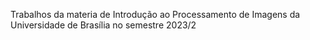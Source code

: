 Trabalhos da materia de Introdução ao Processamento de Imagens da Universidade de Brasília no semestre 2023/2
